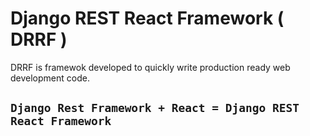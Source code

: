 Django REST React Framework ( DRRF )
====================================

DRRF is framewok developed to quickly write production ready web development code. 

## `` Django Rest Framework + React = Django REST React Framework ``
